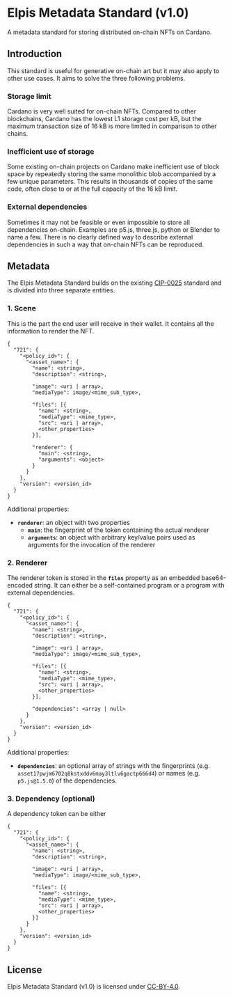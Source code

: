 # Elpis Metadata Standard (v1.0)
A metadata standard for storing distributed on-chain NFTs on Cardano.

## Introduction
This standard is useful for generative on-chain art but it may also apply to
other use cases. It aims to solve the three following problems.

### Storage limit
Cardano is very well suited for on-chain NFTs. Compared to other blockchains,
Cardano has the lowest L1 storage cost per kB, but the maximum transaction size
of 16 kB is more limited in comparison to other chains.

### Inefficient use of storage
Some existing on-chain projects on Cardano make inefficient use of block space
by repeatedly storing the same monolithic blob accompanied by a few unique
parameters. This results in thousands of copies of the same code, often close to
or at the full capacity of the 16 kB limit.

### External dependencies
Sometimes it may not be feasible or even impossible to store all dependencies
on-chain. Examples are p5.js, three.js, python or Blender to name a few. There
is no clearly defined way to describe external dependencies in such a way that
on-chain NFTs can be reproduced.

## Metadata
The Elpis Metadata Standard builds on the existing
[CIP-0025](https://github.com/cardano-foundation/CIPs/tree/master/CIP-0025)
standard and is divided into three separate entities.

### 1. Scene
This is the part the end user will receive in their wallet. It contains all the
information to render the NFT.

```
{
  "721": {
    "<policy_id>": {
      "<asset_name>": {
        "name": <string>,
        "description": <string>,

        "image": <uri | array>,
        "mediaType": image/<mime_sub_type>,
        
        "files": [{
          "name": <string>,
          "mediaType": <mime_type>,
          "src": <uri | array>,
          <other_properties>
        }],

        "renderer": {
          "main": <string>,
          "arguments": <object>
        }
      }
    },
    "version": <version_id>
  }
}
```

Additional properties:
- **`renderer`**: an object with two properties
  - **`main`**: the fingerprint of the token containing the actual renderer
  - **`arguments`**: an object with arbitrary key/value pairs used as arguments
    for the invocation of the renderer

### 2. Renderer
The renderer token is stored in the **`files`** property as an embedded
base64-encoded string. It can either be a self-contained program or a program
with external dependencies.

```
{
  "721": {
    "<policy_id>": {
      "<asset_name>": {
        "name": <string>,
        "description": <string>,

        "image": <uri | array>,
        "mediaType": image/<mime_sub_type>,
        
        "files": [{
          "name": <string>,
          "mediaType": <mime_type>,
          "src": <uri | array>,
          <other_properties>
        }],

        "dependencies": <array | null>
      }
    },
    "version": <version_id>
  }
}
```

Additional properties:
- **`dependencies`**: an optional array of strings with the fingerprints (e.g.
  `asset17pwjm6702q8kstxddv6may3ltlv6gactp666d4`) or names (e.g. `p5.js@1.5.0`)
  of the dependencies.

### 3. Dependency (optional)
A dependency token can be either 

```
{
  "721": {
    "<policy_id>": {
      "<asset_name>": {
        "name": <string>,
        "description": <string>,

        "image": <uri | array>,
        "mediaType": image/<mime_sub_type>,
        
        "files": [{
          "name": <string>,
          "mediaType": <mime_type>,
          "src": <uri | array>,
          <other_properties>
        }]
      }
    },
    "version": <version_id>
  }
}
```

## License
Elpis Metadata Standard (v1.0) is licensed under
[CC-BY-4.0](https://creativecommons.org/licenses/by/4.0/legalcode).

